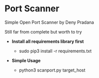 # Port Scanner
Simple Open Port Scanner by Deny Pradana

Still far from complete but worth to try

* **Install all requirements library first**
  * sudo pip3 install -r requirements.txt

* **Simple Usage**
  * python3 scanport.py target_host
